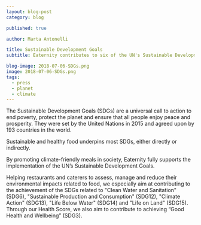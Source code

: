 ```yaml
---
layout: blog-post
category: blog

published: true

author: Marta Antonelli

title: Sustainable Development Goals
subtitle: Eaternity contributes to six of the UN's Sustainable Development Goals

blog-image: 2018-07-06-SDGs.png
image: 2018-07-06-SDGs.png
tags:
  - press
  - planet
  - climate
---
```


The Sustainable Development Goals (SDGs) are a universal call to action to end poverty, protect the planet and ensure that all people enjoy peace and prosperity. They were set by the United Nations in 2015 and agreed upon by 193 countries in the world.

Sustainable and healthy food underpins most SDGs, either directly or indirectly.

By promoting climate-friendly meals in society, Eaternity fully supports the implementation of the UN’s Sustainable Development Goals.

Helping restaurants and caterers to assess, manage and reduce their environmental impacts related to food, we especially aim at contributing to the achievement of the SDGs related to "Clean Water and Sanitation" (SDG6), "Sustainable Production and Consumption" (SDG12), "Climate Action" (SDG13), "Life Below Water" (SDG14) and "Life on Land" (SDG15). Through our Health Score, we also aim to contribute to achieving “Good Health and Wellbeing” (SDG3).
